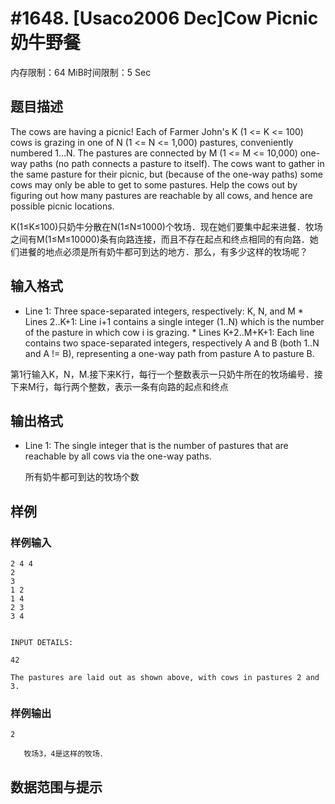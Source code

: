 # #1648. [Usaco2006 Dec]Cow Picnic 奶牛野餐

内存限制：64 MiB时间限制：5 Sec

## 题目描述

The cows are having a picnic! Each of Farmer John's K (1 <= K <= 100) cows is grazing in one of N (1 <= N <= 1,000) pastures, conveniently numbered 1...N. The pastures are connected by M (1 <= M <= 10,000) one-way paths (no path connects a pasture to itself). The cows want to gather in the same pasture for their picnic, but (because of the one-way paths) some cows may only be able to get to some pastures. Help the cows out by figuring out how many pastures are reachable by all cows, and hence are possible picnic locations. 

  K(1&le;K&le;100)只奶牛分散在N(1&le;N&le;1000)个牧场．现在她们要集中起来进餐．牧场之间有M(1&le;M&le;10000)条有向路连接，而且不存在起点和终点相同的有向路．她们进餐的地点必须是所有奶牛都可到达的地方．那么，有多少这样的牧场呢？

## 输入格式

* Line 1: Three space-separated integers, respectively: K, N, and M * Lines 2..K+1: Line i+1 contains a single integer (1..N) which is the number of the pasture in which cow i is grazing. * Lines K+2..M+K+1: Each line contains two space-separated integers, respectively A and B (both 1..N and A != B), representing a one-way path from pasture A to pasture B. 

 第1行输入K，N，M.接下来K行，每行一个整数表示一只奶牛所在的牧场编号．接下来M行，每行两个整数，表示一条有向路的起点和终点

## 输出格式

* Line 1: The single integer that is the number of pastures that are reachable by all cows via the one-way paths. 

    所有奶牛都可到达的牧场个数

## 样例

### 样例输入

    
    2 4 4
    2
    3
    1 2
    1 4
    2 3
    3 4
    
    
    INPUT DETAILS:
    
    42
    
    The pastures are laid out as shown above, with cows in pastures 2 and 3.
    
    

### 样例输出

    
    2
    
       牧场3，4是这样的牧场．
    

## 数据范围与提示

